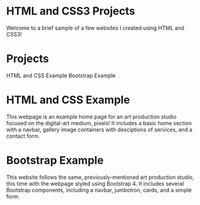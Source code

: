 # HTML and CSS3 Projects
Welcome to a brief sample of a few websites I created using HTML and CSS3!


# Projects
HTML and CSS Example
Bootstrap Example


# HTML and CSS Example
This webpage is an example home page for an art production studio focused on the digital-art medium, pixels! 
It includes a basic home section with a navbar, gallery image containers with desciptions of services, and a contact form.


# Bootstrap Example
This website follows the same, previously-mentioned art production studio, this time with the webpage styled
using Bootstrap 4. It includes several Bootstrap components, including a navbar, jumbotron, cards, and a simple form.
